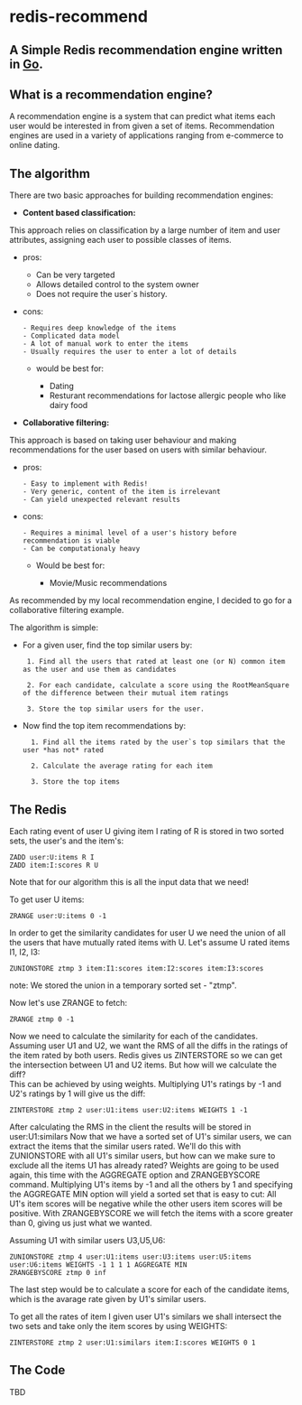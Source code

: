# redis-recommend
## A Simple Redis recommendation engine written in [Go](https://golang.org/).

###

## What is a recommendation engine?
A recommendation engine is a system that can predict what items each user would be interested in from given a set of items. 
Recommendation engines are used in a variety of applications ranging from e-commerce to online dating. 

## The algorithm
There are two basic approaches for building recommendation engines:
* **Content based classification:**

 This approach relies on classification by a large number of item and user attributes, assigning each user to possible classes of items.
  * pros: 

       - Can be very targeted 
	   - Allows detailed control to the system owner
	   - Does not require the user`s history.

  * cons:

       	- Requires deep knowledge of the items
	   	- Complicated data model
	   	- A lot of manual work to enter the items
		- Usually requires the user to enter a lot of details
	
	* would be best for: 
	
	   	- Dating
		- Resturant recommendations for lactose allergic people who like dairy food
	
* **Collaborative filtering:**

 This approach is based on taking user behaviour and making recommendations for the user based on users with similar behaviour. 
  * pros: 

		- Easy to implement with Redis!
		- Very generic, content of the item is irrelevant
		- Can yield unexpected relevant results
		

  * cons:
		
		- Requires a minimal level of a user's history before recommendation is viable
		- Can be computationaly heavy
		
	* Would be best for:
	
		- Movie/Music recommendations
		
As recommended by my local recommendation engine, I decided to go for a collaborative filtering example.

The algorithm is simple:

 * For a given user, find the top similar users by:
			
		1. Find all the users that rated at least one (or N) common item as the user and use them as candidates
		
		2. For each candidate, calculate a score using the RootMeanSquare of the difference between their mutual item ratings
		
		3. Store the top similar users for the user.
		
* Now find the top item recommendations by:
	
		1. Find all the items rated by the user`s top similars that the user *has not* rated

		2. Calculate the average rating for each item

		3. Store the top items
		

## The Redis

Each rating event of user U giving item I rating of R is stored in two sorted sets, the user's and the item's:

```
ZADD user:U:items R I
ZADD item:I:scores R U
```

Note that for our algorithm this is all the input data that we need!

To get user U items:

```
ZRANGE user:U:items 0 -1
```

In order to get the similarity candidates for user U we need the union of all the users that have mutually rated items with U. Let's assume U rated items I1, I2, I3:

```
ZUNIONSTORE ztmp 3 item:I1:scores item:I2:scores item:I3:scores
```

note: We stored the union in a temporary sorted set - "ztmp". 

Now let's use ZRANGE to fetch:

```
ZRANGE ztmp 0 -1
``` 

Now we need to calculate the similarity for each of the candidates. 
Assuming user U1 and U2, we want the RMS of all the diffs in the ratings of the item rated by both users.
Redis gives us ZINTERSTORE so we can get the intersection between U1 and U2 items. 
But how will we calculate the diff?  
This can be achieved by using weights.
Multiplying U1's ratings by -1 and U2's ratings by 1 will give us the diff:

```
ZINTERSTORE ztmp 2 user:U1:items user:U2:items WEIGHTS 1 -1  
```

After calculating the RMS in the client the results will be stored in user:U1:similars
Now that we have a sorted set of U1's similar users, we can extract the items that the similar users rated.
We'll do this with ZUNIONSTORE with all U1's similar users, but how can we make sure to exclude all the items U1 has already rated?
Weights are going to be used again, this time with the AGGREGATE option and ZRANGEBYSCORE command.
Multiplying U1's items by -1 and all the others by 1 and specifying the AGGREGATE MIN option will yield a sorted set that is easy to cut:
All U1's item scores will be negative while the other users item scores will be positive.
With ZRANGEBYSCORE we will fetch the items with a score greater than 0, giving us just what we wanted.

Assuming U1 with similar users U3,U5,U6:

```
ZUNIONSTORE ztmp 4 user:U1:items user:U3:items user:U5:items user:U6:items WEIGHTS -1 1 1 1 AGGREGATE MIN
ZRANGEBYSCORE ztmp 0 inf
```

The last step would be to calculate a score for each of the candidate items, which is the avarage rate given by U1's similar users.

To get all the rates of item I given user U1's similars we shall intersect the two sets and take only the item scores by using WEIGHTS:

```
ZINTERSTORE ztmp 2 user:U1:similars item:I:scores WEIGHTS 0 1 
```

## The Code

TBD




